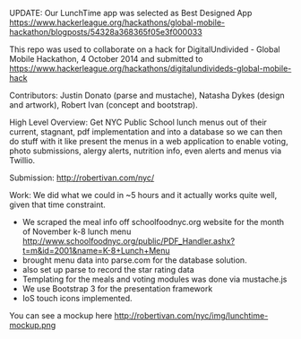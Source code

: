 UPDATE:
Our LunchTime app was selected as Best Designed App
https://www.hackerleague.org/hackathons/global-mobile-hackathon/blogposts/54328a368365f05e3f000033

This repo was used to collaborate on a hack for DigitalUndivided - Global Mobile Hackathon, 4 October 2014 and submitted to https://www.hackerleague.org/hackathons/digitalundivideds-global-mobile-hack

Contributors: Justin Donato (parse and mustache), Natasha Dykes (design and artwork), Robert Ivan (concept and bootstrap).

High Level Overview:
Get NYC Public School lunch menus out of their current, stagnant, pdf implementation and into a database so we can then do stuff with it like present the menus in a web application to enable voting, photo submissions, alergy alerts, nutrition info, even alerts and menus via Twillio.

Submission:
http://robertivan.com/nyc/

Work:
We did what we could in ~5 hours and it actually works quite well, given that time constraint. 
- We scraped the meal info off schoolfoodnyc.org website for the month of November k-8 lunch menu http://www.schoolfoodnyc.org/public/PDF_Handler.ashx?t=m&id=2001&name=K-8+Lunch+Menu 
- brought menu data into parse.com for the database solution. 
- also set up parse to record the star rating data
- Templating for the meals and voting modules was done via mustache.js
- We use Bootstrap 3 for the presentation framework 
- IoS touch icons implemented. 
 
You can see a mockup here http://robertivan.com/nyc/img/lunchtime-mockup.png